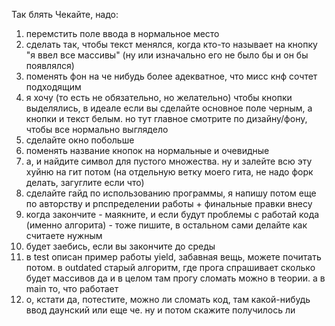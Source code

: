 Так блять
Чекайте, надо:
1) перемстить поле ввода в нормальное место
2) сделать так, чтобы текст менялся, когда кто-то называет на кнопку "я ввел все массивы" (ну или изначально его не было бы и он бы появлялся)
3) поменять фон на че нибудь более адекватное, что мисс кнф сочтет подходящим
4) я хочу (то есть не обязательно, но желательно) чтобы кнопки выделялись, в идеале если вы сделайте основное поле черным, а кнопки и текст белым. но тут главное смотрите по дизайну/фону, чтобы все нормально выглядело
5) сделайте окно побольше
6) поменять название кнопок на нормальные и очевидные
8) а, и найдите символ для пустого множества. ну и залейте всю эту хуйню на гит потом (на отдельную ветку моего гита, не надо форк делать, загуглите если что)
8) сделайте гайд по использованию программы, я напишу потом еще по авторству и рпспределении работы + финальные правки внесу
9) когда закончите - маякните, и если будут проблемы с работай кода (именно алгорита) - тоже пишите, в остальном сами делайте как считаете нужным
10) будет заебись, если вы закончите до среды
11) в test описан пример работы yield, забавная вещь, можете почитать потом. в outdated старый алгоритм, где прога спрашивает сколько будет массивов да и в целом там прогу сломать можно в теории. а в main то, что работает
12) о, кстати да, потестите, можно ли сломать код, там какой-нибудь ввод даунский или еще че. ну и потом скажите получилось ли











